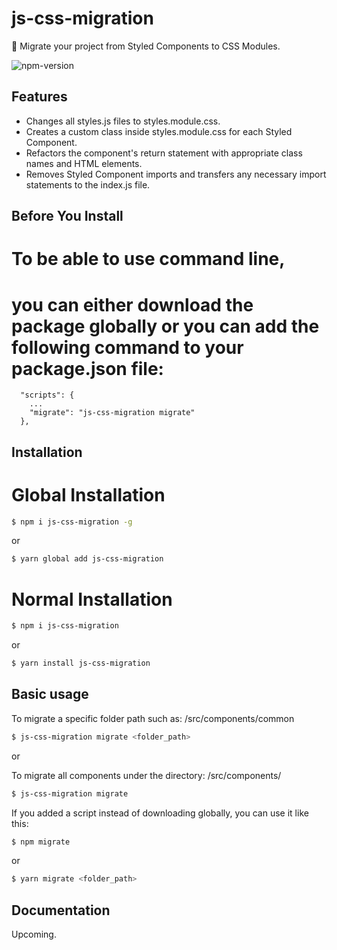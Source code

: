 # js-css-migration

🎨 Migrate your project from Styled Components to CSS Modules.

![npm-version](https://img.shields.io/npm/v/js-css-migration)

## Features

- Changes all styles.js files to styles.module.css.
- Creates a custom class inside styles.module.css for each Styled Component.
- Refactors the component's return statement with appropriate class names and HTML elements.
- Removes Styled Component imports and transfers any necessary import statements to the index.js file.

## Before You Install

# To be able to use command line,

# you can either download the package globally or you can add the following command to your package.json file:

```
  "scripts": {
    ...
    "migrate": "js-css-migration migrate"
  },
```

## Installation

# Global Installation

```sh
$ npm i js-css-migration -g
```

or

```sh
$ yarn global add js-css-migration
```

# Normal Installation

```sh
$ npm i js-css-migration
```

or

```sh
$ yarn install js-css-migration
```

## Basic usage

To migrate a specific folder path such as: /src/components/common

```sh
$ js-css-migration migrate <folder_path>
```

or

To migrate all components under the directory: /src/components/

```sh
$ js-css-migration migrate
```

If you added a script instead of downloading globally, you can use it like this:

```sh
$ npm migrate
```

or

```sh
$ yarn migrate <folder_path>
```

## Documentation

Upcoming.
